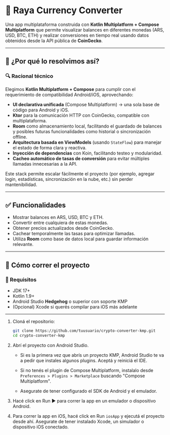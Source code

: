 # 💱 Raya Currency Converter

Una app multiplataforma construida con **Kotlin Multiplatform + Compose Multiplatform** que permite visualizar balances en diferentes monedas (ARS, USD, BTC, ETH) y realizar conversiones en tiempo real usando datos obtenidos desde la API pública de **CoinGecko**.

---

## 🤔 ¿Por qué lo resolvimos así?

### 🔍 Racional técnico

Elegimos **Kotlin Multiplatform + Compose** para cumplir con el requerimiento de compatibilidad Android/iOS, aprovechando:

- **UI declarativa unificada** (Compose Multiplatform) → una sola base de código para Android y iOS.
- **Ktor** para la comunicación HTTP con CoinGecko, compatible con multiplataforma.
- **Room** como almacenamiento local, facilitando el guardado de balances y posibles futuras funcionalidades como historial o sincronización offline.
- **Arquitectura basada en ViewModels** (usando `StateFlow`) para manejar el estado de forma clara y reactiva.
- **Inyección de dependencias** con Koin, facilitando testeo y modularidad.
- **Cacheo automático de tasas de conversión** para evitar múltiples llamadas innecesarias a la API.

Este stack permite escalar fácilmente el proyecto (por ejemplo, agregar login, estadísticas, sincronización en la nube, etc.) sin perder mantenibilidad.

---

## ✅ Funcionalidades

- Mostrar balances en ARS, USD, BTC y ETH.
- Convertir entre cualquiera de estas monedas.
- Obtener precios actualizados desde CoinGecko.
- Cachear temporalmente las tasas para optimizar llamadas.
- Utiliza **Room** como base de datos local para guardar información relevante.

---

## 🚀 Cómo correr el proyecto

### 🧩 Requisitos

- JDK 17+
- Kotlin 1.9+
- Android Studio **Hedgehog** o superior con soporte KMP
- (Opcional) Xcode si querés compilar para iOS más adelante

---

1. Cloná el repositorio:

   ```bash
   git clone https://github.com/tuusuario/crypto-converter-kmp.git
   cd crypto-converter-kmp

2. Abrí el proyecto con Android Studio.

   - Si es la primera vez que abrís un proyecto KMP, Android Studio te va a pedir que instales algunos plugins. Aceptá y reiniciá el IDE.

   - Si no tenés el plugin de Compose Multiplatform, instalalo desde `Preferences > Plugins > Marketplace` buscando "Compose Multiplatform".

   - Asegurate de tener configurado el SDK de Android y el emulador.

3. Hacé click en Run ▶️ para correr la app en un emulador o dispositivo Android.

4. Para correr la app en iOS, hacé click en Run `iosApp` y ejecutá el proyecto desde ahí. Asegurate de tener instalado Xcode, un simulador o dispositivo iOS conectado.